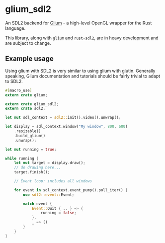 # glium_sdl2

An SDL2 backend for [Glium](https://github.com/tomaka/glium) - a high-level
OpenGL wrapper for the Rust language.

This library, along with `glium` and [`rust-sdl2`](https://github.com/AngryLawyer/rust-sdl2),
are in heavy development and are subject to change.

## Example usage

Using glium with SDL2 is very similar to using glium with glutin.
Generally speaking, Glium documentation and tutorials should be fairly trivial
to adapt to SDL2.

```rust
#[macro_use]
extern crate glium;

extern crate glium_sdl2;
extern crate sdl2;

let mut sdl_context = sdl2::init().video().unwrap();

let display = sdl_context.window("My window", 800, 600)
    .resizable()
    .build_glium()
    .unwrap();

let mut running = true;

while running {
    let mut target = display.draw();
    // do drawing here...
    target.finish();

    // Event loop: includes all windows

    for event in sdl_context.event_pump().poll_iter() {
        use sdl2::event::Event;

        match event {
            Event::Quit { .. } => {
                running = false;
            },
            _ => ()
        }
    }
}
```
